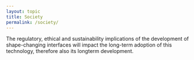 ```yaml
---
layout: topic
title: Society
permalink: /society/
---
```

The regulatory, ethical and sustainability implications of the development of shape-changing interfaces will impact the long-term adoption of this technology, therefore also its longterm development.



